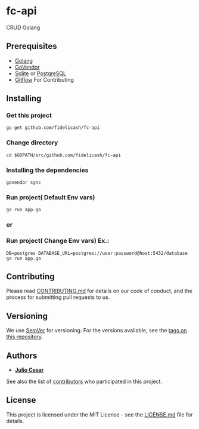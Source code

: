 # fc-api
CRUD Golang


## Prerequisites

* [Golang](https://github.com/golang/go) 
* [GoVendor](https://github.com/kardianos/govendor)
* [Sqlite](https://www.sqlite.org/index.html) or [PostgreSQL](https://www.postgresql.org/)
* [Gitflow](https://github.com/nvie/gitflow) For Contributing


## Installing

### Get this project

```
go get github.com/fidelicash/fc-api
```
### Change directory

```
cd $GOPATH/src/github.com/fidelicash/fc-api
```

### Installing the dependencies

```
govendor sync
``` 

### Run project( Default Env vars)

```
go run app.go
```

### or

### Run project( Change Env vars) Ex.:

```
DB=postgres DATABASE_URL=postgres://user:password@host:5432/database go run app.go
```

## Contributing

Please read [CONTRIBUTING.md](https://github.com/fidelicash/fc-api/blob/master/CONTRIBUTING.md) for details on our code of conduct, and the process for submitting pull requests to us.

## Versioning

We use [SemVer](http://semver.org/) for versioning. For the versions available, see the [tags on this repository](https://github.com/fidelicash/fc-api/tags).

## Authors

* **[Julio Cesar](https://fidelicash.github.io)**

See also the list of [contributors](https://github.com/fidelicash/fc-api/contributors) who participated in this project.

## License

This project is licensed under the MIT License - see the [LICENSE.md](LICENSE.md) file for details.